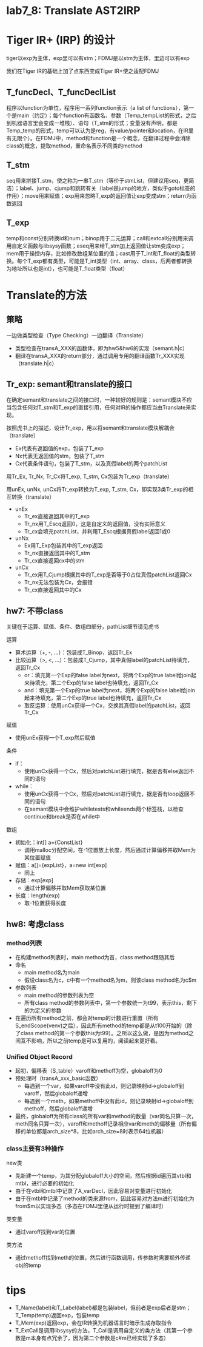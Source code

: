 # lab7_8: Translate AST2IRP

# Tiger IR+ (IRP) 的设计

tiger以exp为主体，exp里可以有stm；FDMJ是以stm为主体，里边可以有exp

我们在Tiger IR的基础上加了点东西变成Tiger IR+使之适配FDMJ

## T_funcDecl、T_funcDeclList

程序以function为单位，程序用一系列function表示（a list of functions），第一个是main（约定）；每个function有函数名、参数（Temp_tempList的形式，之后到机器语言里会变成一堆栈）、语句（T_stm的形式；变量没有声明，都是Temp_temp的形式，temp可以认为是reg，有value/pointer和location，在IR里有无限个）。在FDMJ中，method和function是一个概念，在翻译过程中会消除class的概念，提取method，重命名表示不同类的method

## T_stm

seq用来拼接T_stm，使之称为一串T_stm（等价于stmList，但建议用seq，更简洁）；label、jump、cjump和跳转有关（label是jump的地方，类似于goto标签的作用）；move用来赋值；exp用来忽略T_exp的返回值让exp变成stm；return为函数返回

## T_exp

temp和const分别转换id和num；binop用于二元运算；call和extcall分别用来调用自定义函数与libsysy函数；eseq用来给T_stm加上返回值让stm变成exp；mem用于操控内存，比如修改数组某位置的值；cast用于T_int和T_float的类型转换。每个T_exp都有类型，可能是T_int类型（int、array、class，后两者都转换为地址所以也是int），也可能是T_float类型（float）

# Translate的方法

## 策略

一边做类型检查（Type Checking）一边翻译（Translate）

- 类型检查在transA_XXX的函数体，即为hw5&hw6的实现（semant.h|c）
- 翻译在transA_XXX的return部分，通过调用专用的翻译函数Tr_XXX实现（translate.h|c）

## Tr_exp: semant和translate的接口

在确定semant和translate之间的接口时，一种较好的规则是：semant模块不应当包含任何对T_stm和T_exp的直接引用，任何对IR的操作都应当由Translate来实现。

按照虎书上的描述，设计Tr_exp，用以将semant和translate模块解耦合（translate）

- Ex代表有返回值的exp，包装了T_exp
- Nx代表无返回值的stm，包装了T_stm
- Cx代表条件语句，包装了T_stm，以及真假label的两个patchList

用Tr_Ex, Tr_Nx, Tr_Cx将T_exp, T_stm, Cx包装为Tr_exp（translate）

用unEx, unNx, unCx将Tr_exp转换为T_exp, T_stm, Cx，即实现3类Tr_exp的相互转换（translate）

- unEx
  - Tr_ex直接返回其中的T_exp
  - Tr_nx用T_Escq返回0，这是自定义的返回值，没有实际意义
  - Tr_cx会填充patchList，并利用T_Escq根据真假label返回1或0
- unNx
  - Ex用T_Exp包装其中的T_exp返回
  - Tr_nx直接返回其中的T_stm
  - Tr_cx直接返回cx中的stm
- unCx
  - Tr_ex用T_Cjump根据其中的T_exp是否等于0占位真假patchList返回Cx
  - Tr_nx无法包装为Cx，会报错
  - Tr_cx直接返回其中的Cx

## hw7: 不带class

关键在于运算、赋值、条件、数组四部分，pathList细节请见虎书

运算

- 算术运算（+, -, ...）：包装成T_Binop，返回Tr_Ex
- 比较运算（>, <, ...）：包装成T_Cjump，其中真假label的patchList待填充，返回Tr_Cx
  - or：填充第一个Exp的false label为next，将两个Exp的true label给join起来待填充，第二个Exp的false label也待填充，返回Tr_Cx
  - and：填充第一个Exp的true label为next，将两个Exp的false label给join起来待填充，第二个Exp的true label也待填充，返回Tr_Cx
  - 取反运算：使用unCx获得一个Cx，交换其真假label的patchList，返回Tr_Cx

赋值

- 使用unEx获得一个T_exp然后赋值

条件

- if：
  - 使用unCx获得一个Cx，然后对patchList进行填充，据是否有else返回不同的语句
- while：
  - 使用unCx获得一个Cx，然后对patchList进行填充，据是否有loop返回不同的语句
  - 在semant模块中会维护whiletests和whileends两个标签栈，以检查continue和break是否在while中

数组

- 初始化：int[] a={ConstList}
  - 调用malloc分配空间，在-1位置放上长度，然后通过计算偏移并取Mem为某位置赋值
- 赋值：a[]={expList}，a=new int[exp]
  - 同上
- 存储：exp[exp]
  - 通过计算偏移并取Mem获取某位置
- 长度：length(exp)
  - 取-1位置获得长度

## hw8: 考虑class

### method列表

- 在构建method列表时，main method为首，class method跟随其后
- 命名
  - main method名为main
  - 假设class名为c，c中有一个method名为m，则该class method名为c$m
- 参数列表
  - main method的参数列表为空
  - 所有class method的参数列表中，第一个参数统一为t99，表示this，剩下的为定义的参数
- 在遍历所有method之前，都会对temp的计数进行重置（所有S_endScope(venv)之后），因此所有method的temp都是从t100开始的（除了class method的第一个参数this为t99）。之所以这么做，是因为method之间互不影响，所以之前temp是可以复用的，阅读起来更好看。

### Unified Object Record

- 起初，偏移表（S_table）varoff和methoff为空，globaloff为0
- 预处理时（transA_xxx_basic函数）
  - 每遇到一个var，如果varoff中没有此id，则记录映射id->globaloff到varoff，然后globaloff递增
  - 每遇到一个meth，如果methoff中没有此id，则记录映射id->globaloff到methoff，然后globaloff递增
- 最终，globaloff为所有class的所有var和method的数量（var同名只算一次，meth同名只算一次），varoff和methoff记录相应var和meth的偏移量（所有偏移的单位都是arch_size*8，比如arch_size=8时表示64位机器）

### class主要有3种操作

new类

- 先新建一个temp，为其分配globaloff大小的空间，然后根据id遍历其vtbl和mtbl，进行必要的初始化
- 由于在vtbl和mtbl中记录了A_varDecl，因此容易对变量进行初始化
- 由于在mtbl中记录了method的类来源from，因此容易对方法m进行初始化为from$m以实现多态（多态在FDMJ里便从运行时提到了编译时）

类变量

- 通过varoff找到var的位置

类方法

- 通过methoff找到meth的位置，然后进行函数调用，传参数时需要额外传递obj的temp

# tips

- T_Name(label)和T_Label(label)都是包装label，但前者是exp后者是stm；T_Temp(temp)返回exp，包装temp
- T_Mem(exp)返回exp，会在IR转换为机器语言时暗示生成存取指令
- T_ExtCall是调用libsysy的方法，T_Call是调用自定义的类方法（其第一个参数是m本身有点冗余了，因为第二个参数是c#m已经实现了多态）











